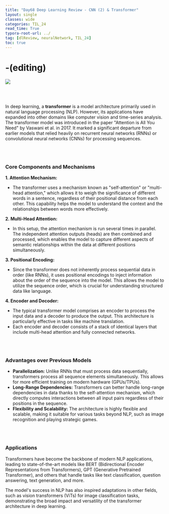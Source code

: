 ```yaml
---
title: "Day68 Deep Learning Review - CNN (2) & Transformer"
layout: single
classes: wide
categories: TIL_24
read_time: True
typora-root-url: ../
tag: [dlReview, neuralNetwork, TIL_24]
toc: true 
---
```


# -(editing)

<img src="/blog/images/2024-09-05-TIL24_Day68_DL/9C0DB8D1-E5F6-40F6-9C08-6C572349A4D4_1_105_c.jpeg">

<br><br>

In deep learning, a **transformer** is a model architecture primarily used in natural language processing (NLP). However, its applications have expanded into other domains like computer vision and time-series analysis. The transformer model was introduced in the paper "Attention is All You Need" by Vaswani et al. in 2017. It marked a significant departure from earlier models that relied heavily on recurrent neural networks (RNNs) or convolutional neural networks (CNNs) for processing sequences.

<br><br>

### Core Components and Mechanisms

**1. Attention Mechanism:**

   - The transformer uses a mechanism known as "self-attention" or "multi-head attention," which allows it to weigh the significance of different words in a sentence, regardless of their positional distance from each other. This capability helps the model to understand the context and the relationships between words more effectively.

**2. Multi-Head Attention:**
   - In this setup, the attention mechanism is run several times in parallel. The independent attention outputs (heads) are then combined and processed, which enables the model to capture different aspects of semantic relationships within the data at different positions simultaneously.

**3. Positional Encoding:**
   - Since the transformer does not inherently process sequential data in order (like RNNs), it uses positional encodings to inject information about the order of the sequence into the model. This allows the model to utilize the sequence order, which is crucial for understanding structured data like language.

**4. Encoder and Decoder:**
   - The typical transformer model comprises an encoder to process the input data and a decoder to produce the output. This architecture is particularly effective in tasks like machine translation.
   - Each encoder and decoder consists of a stack of identical layers that include multi-head attention and fully connected networks.

<br><br>

### Advantages over Previous Models

- **Parallelization:** Unlike RNNs that must process data sequentially, transformers process all sequence elements simultaneously. This allows for more efficient training on modern hardware (GPUs/TPUs).
- **Long-Range Dependencies:** Transformers can better handle long-range dependencies in data thanks to the self-attention mechanism, which directly computes interactions between all input pairs regardless of their positions in the sequence.
- **Flexibility and Scalability:** The architecture is highly flexible and scalable, making it suitable for various tasks beyond NLP, such as image recognition and playing strategic games.

<br><br>

### Applications

Transformers have become the backbone of modern NLP applications, leading to state-of-the-art models like BERT (Bidirectional Encoder Representations from Transformers), GPT (Generative Pretrained Transformer), and others that handle tasks like text classification, question answering, text generation, and more.

The model's success in NLP has also inspired adaptations in other fields, such as vision transformers (ViTs) for image classification tasks, demonstrating the broad impact and versatility of the transformer architecture in deep learning.
